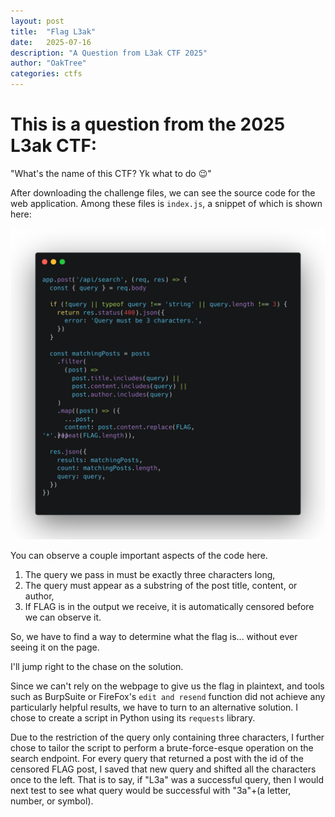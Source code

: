 ```yaml
---
layout: post
title:  "Flag L3ak"
date:   2025-07-16
description: "A Question from L3ak CTF 2025"
author: "OakTree"
categories: ctfs
---
```


<h1> This is a question from the 2025 L3ak CTF: </h1>

<p> "What's the name of this CTF? Yk what to do 😉" </p>

After downloading the challenge files, we can see the source code for the web application. Among these files is ```index.js```, a snippet of which is shown here:

<img src="/assets/leakctf_images/index.png">

You can observe a couple important aspects of the code here. 

1. The query we pass in must be exactly three characters long,
2. The query must appear as a substring of the post title, content, or author,
3. If FLAG is in the output we receive, it is automatically censored before we can observe it.

So, we have to find a way to determine what the flag is... without ever seeing it on the page. 

I'll jump right to the chase on the solution.

Since we can't rely on the webpage to give us the flag in plaintext, and tools such as BurpSuite or FireFox's ```edit and resend``` function did not achieve any particularly helpful results, we have to turn to an alternative solution. I chose to create a script in Python using its ```requests``` library. 

Due to the restriction of the query only containing three characters, I further chose to tailor the script to perform a brute-force-esque operation on the search endpoint. For every query that returned a post with the id of the censored FLAG post, I saved that new query and shifted all the characters once to the left. That is to say, if "L3a" was a successful query, then I would next test to see what query would be successful with "3a"+(a letter, number, or symbol).